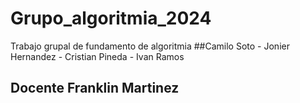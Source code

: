 # Grupo_algoritmia_2024
Trabajo grupal de fundamento de algoritmia
##Camilo Soto - Jonier Hernandez - Cristian Pineda - Ivan Ramos
## Docente Franklin Martinez
